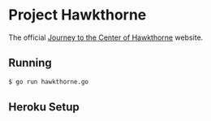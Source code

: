 # Project Hawkthorne

The official [Journey to the Center of
Hawkthorne](https://github.com/kyleconroy/hawkthorne-journey/issues) website.

## Running

```bash
$ go run hawkthorne.go
```

## Heroku Setup
